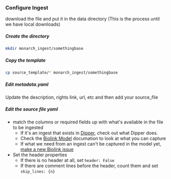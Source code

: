 ### Configure Ingest

download the file and put it in the data directory (This is the process until we have local downloads)

##### Create the directory

```bash
mkdir monarch_ingest/somethingbase
```

##### Copy the template

```bash
cp source_template/* monarch_ingest/somethingbase
```

##### Edit metadata.yaml

Update the description, rights link, url, etc and then add your source_file

##### Edit the source file yaml

* match the columns or required fields up with what's available in the file to be ingested
    * If it's an ingest that exists in [Dipper](), check out what Dipper does.
    * Check the [Biolink Model]() documation to look at what you can capture
    * If what we need from an ingest can't be captured in the model yet, [make a new Biolink issue](https://github.com/biolink/biolink-model/issues)
* Set the header properties
    * If there is no header at all, set `header: False`
    * If there are comment lines before the header, count them and set `skip_lines: {n}`
    
